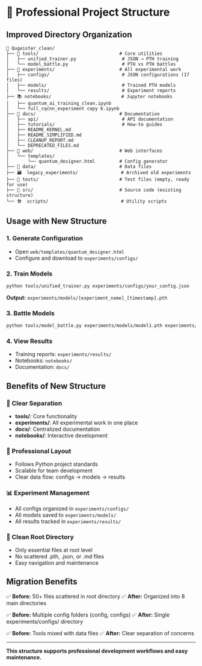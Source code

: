 # 📁 Professional Project Structure

## **Improved Directory Organization**

```
📁 Qugeister_clean/
├── 🔧 tools/                              # Core utilities
│   ├── unified_trainer.py                 # JSON → PTH training
│   └── model_battle.py                    # PTH vs PTH battles
├── 🧪 experiments/                        # All experimental work
│   ├── configs/                           # JSON configurations (17 files)
│   ├── models/                            # Trained PTH models
│   └── results/                           # Experiment reports
├── 📚 notebooks/                          # Jupyter notebooks
│   ├── quantum_ai_training_clean.ipynb
│   └── full_cqcnn_experiment copy 6.ipynb
├── 📖 docs/                               # Documentation
│   ├── api/                               # API documentation
│   ├── tutorials/                         # How-to guides
│   ├── README_KERNEL.md
│   ├── README_SIMPLIFIED.md
│   ├── CLEANUP_REPORT.md
│   └── DEPRECATED_FILES.md
├── 🎨 web/                                # Web interfaces
│   └── templates/
│       └── quantum_designer.html         # Config generator
├── 💾 data/                               # Data files
├── 🗃️  legacy_experiments/                # Archived old experiments
├── 🧪 tests/                              # Test files (empty, ready for use)
├── 📜 src/                                # Source code (existing structure)
└── 🛠️  scripts/                           # Utility scripts
```

## **Usage with New Structure**

### **1. Generate Configuration**
- Open `web/templates/quantum_designer.html`
- Configure and download to `experiments/configs/`

### **2. Train Models**
```bash
python tools/unified_trainer.py experiments/configs/your_config.json
```
**Output:** `experiments/models/[experiment_name]_[timestamp].pth`

### **3. Battle Models**
```bash
python tools/model_battle.py experiments/models/model1.pth experiments/models/model2.pth
```

### **4. View Results**
- Training reports: `experiments/results/`
- Notebooks: `notebooks/`
- Documentation: `docs/`

## **Benefits of New Structure**

### **🎯 Clear Separation**
- **tools/**: Core functionality
- **experiments/**: All experimental work in one place
- **docs/**: Centralized documentation
- **notebooks/**: Interactive development

### **🔧 Professional Layout**
- Follows Python project standards
- Scalable for team development
- Clear data flow: configs → models → results

### **📊 Experiment Management**
- All configs organized in `experiments/configs/`
- All models saved to `experiments/models/`
- All results tracked in `experiments/results/`

### **🧹 Clean Root Directory**
- Only essential files at root level
- No scattered .pth, .json, or .md files
- Easy navigation and maintenance

## **Migration Benefits**

✅ **Before:** 50+ files scattered in root directory
✅ **After:** Organized into 8 main directories

✅ **Before:** Multiple config folders (config, configs)
✅ **After:** Single experiments/configs/ directory

✅ **Before:** Tools mixed with data files
✅ **After:** Clear separation of concerns

---

**This structure supports professional development workflows and easy maintenance.**